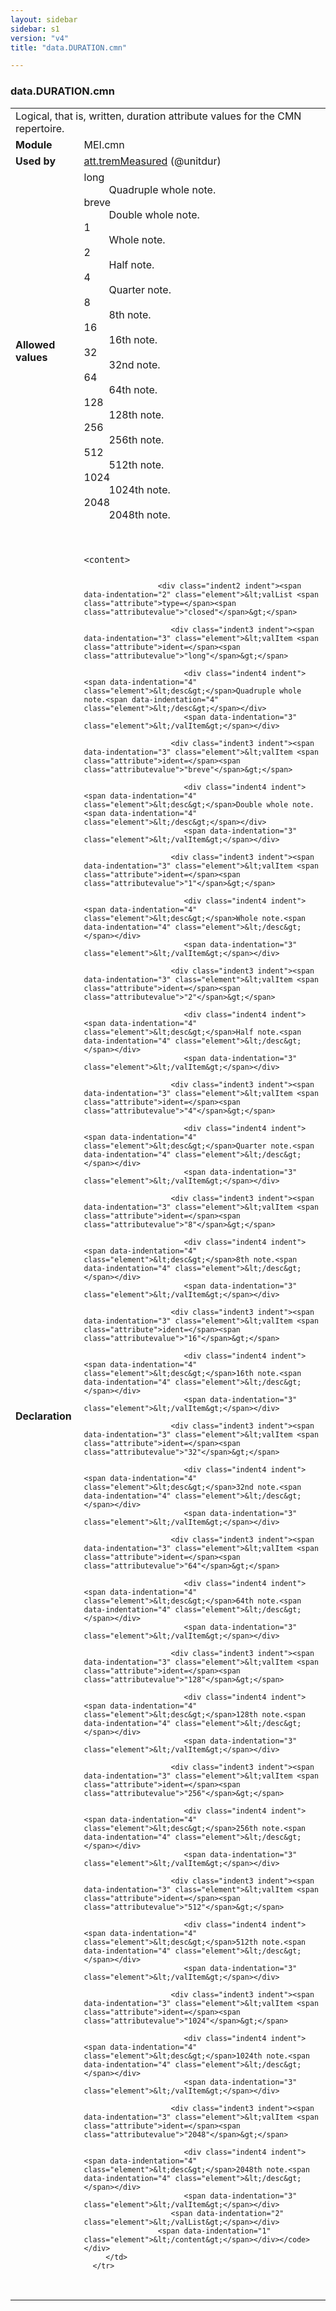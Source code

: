 ```yaml
---
layout: sidebar
sidebar: s1
version: "v4"
title: "data.DURATION.cmn"

---
```


<div class="macroSpec">
   <h3 id="data.DURATION.cmn">data.DURATION.cmn</h3>
   <table class="wovenodd">
      <tr>
         <td colspan="2" class="wovenodd-col2">Logical, that is, written, duration attribute values for the CMN repertoire.</td>
      </tr>
      <tr>
         <td class="wovenodd-col1"><strong>Module</strong></td>
         <td class="wovenodd-col2">MEI.cmn</td>
      </tr>
      <tr>
         <td class="wovenodd-col1"><strong>Used by</strong></td>
         <td class="wovenodd-col2">
            <div class="parent"><a class="link_odd_classSpec" href="{{ site.baseurl }}/{{ page.version }}/attribute-classes/att.tremMeasured.html">att.tremMeasured</a> (@unitdur)
            </div>
         </td>
      </tr>
      <tr>
         <td class="wovenodd-col1"><strong>Allowed values</strong></td>
         <td class="wovenodd-col2">
            <dl>
               <dt>long</dt>
               <dd>Quadruple whole note.</dd>
               <dt>breve</dt>
               <dd>Double whole note.</dd>
               <dt>1</dt>
               <dd>Whole note.</dd>
               <dt>2</dt>
               <dd>Half note.</dd>
               <dt>4</dt>
               <dd>Quarter note.</dd>
               <dt>8</dt>
               <dd>8th note.</dd>
               <dt>16</dt>
               <dd>16th note.</dd>
               <dt>32</dt>
               <dd>32nd note.</dd>
               <dt>64</dt>
               <dd>64th note.</dd>
               <dt>128</dt>
               <dd>128th note.</dd>
               <dt>256</dt>
               <dd>256th note.</dd>
               <dt>512</dt>
               <dd>512th note.</dd>
               <dt>1024</dt>
               <dd>1024th note.</dd>
               <dt>2048</dt>
               <dd>2048th note.</dd>
            </dl>
         </td>
      </tr>
      <tr>
         <td class="wovenodd-col1"><strong>Declaration</strong></td>
         <td class="wovenodd-col2">
            <div class="code" xml:space="preserve" data-lang="ODD"><code>
                  <div class="indent1 indent"><span data-indentation="1" class="element">&lt;content&gt;</span>
                     
                     <div class="indent2 indent"><span data-indentation="2" class="element">&lt;valList <span class="attribute">type=</span><span class="attributevalue">"closed"</span>&gt;</span>
                        
                        <div class="indent3 indent"><span data-indentation="3" class="element">&lt;valItem <span class="attribute">ident=</span><span class="attributevalue">"long"</span>&gt;</span>
                           
                           <div class="indent4 indent"><span data-indentation="4" class="element">&lt;desc&gt;</span>Quadruple whole note.<span data-indentation="4" class="element">&lt;/desc&gt;</span></div>
                           <span data-indentation="3" class="element">&lt;/valItem&gt;</span></div>
                        
                        <div class="indent3 indent"><span data-indentation="3" class="element">&lt;valItem <span class="attribute">ident=</span><span class="attributevalue">"breve"</span>&gt;</span>
                           
                           <div class="indent4 indent"><span data-indentation="4" class="element">&lt;desc&gt;</span>Double whole note.<span data-indentation="4" class="element">&lt;/desc&gt;</span></div>
                           <span data-indentation="3" class="element">&lt;/valItem&gt;</span></div>
                        
                        <div class="indent3 indent"><span data-indentation="3" class="element">&lt;valItem <span class="attribute">ident=</span><span class="attributevalue">"1"</span>&gt;</span>
                           
                           <div class="indent4 indent"><span data-indentation="4" class="element">&lt;desc&gt;</span>Whole note.<span data-indentation="4" class="element">&lt;/desc&gt;</span></div>
                           <span data-indentation="3" class="element">&lt;/valItem&gt;</span></div>
                        
                        <div class="indent3 indent"><span data-indentation="3" class="element">&lt;valItem <span class="attribute">ident=</span><span class="attributevalue">"2"</span>&gt;</span>
                           
                           <div class="indent4 indent"><span data-indentation="4" class="element">&lt;desc&gt;</span>Half note.<span data-indentation="4" class="element">&lt;/desc&gt;</span></div>
                           <span data-indentation="3" class="element">&lt;/valItem&gt;</span></div>
                        
                        <div class="indent3 indent"><span data-indentation="3" class="element">&lt;valItem <span class="attribute">ident=</span><span class="attributevalue">"4"</span>&gt;</span>
                           
                           <div class="indent4 indent"><span data-indentation="4" class="element">&lt;desc&gt;</span>Quarter note.<span data-indentation="4" class="element">&lt;/desc&gt;</span></div>
                           <span data-indentation="3" class="element">&lt;/valItem&gt;</span></div>
                        
                        <div class="indent3 indent"><span data-indentation="3" class="element">&lt;valItem <span class="attribute">ident=</span><span class="attributevalue">"8"</span>&gt;</span>
                           
                           <div class="indent4 indent"><span data-indentation="4" class="element">&lt;desc&gt;</span>8th note.<span data-indentation="4" class="element">&lt;/desc&gt;</span></div>
                           <span data-indentation="3" class="element">&lt;/valItem&gt;</span></div>
                        
                        <div class="indent3 indent"><span data-indentation="3" class="element">&lt;valItem <span class="attribute">ident=</span><span class="attributevalue">"16"</span>&gt;</span>
                           
                           <div class="indent4 indent"><span data-indentation="4" class="element">&lt;desc&gt;</span>16th note.<span data-indentation="4" class="element">&lt;/desc&gt;</span></div>
                           <span data-indentation="3" class="element">&lt;/valItem&gt;</span></div>
                        
                        <div class="indent3 indent"><span data-indentation="3" class="element">&lt;valItem <span class="attribute">ident=</span><span class="attributevalue">"32"</span>&gt;</span>
                           
                           <div class="indent4 indent"><span data-indentation="4" class="element">&lt;desc&gt;</span>32nd note.<span data-indentation="4" class="element">&lt;/desc&gt;</span></div>
                           <span data-indentation="3" class="element">&lt;/valItem&gt;</span></div>
                        
                        <div class="indent3 indent"><span data-indentation="3" class="element">&lt;valItem <span class="attribute">ident=</span><span class="attributevalue">"64"</span>&gt;</span>
                           
                           <div class="indent4 indent"><span data-indentation="4" class="element">&lt;desc&gt;</span>64th note.<span data-indentation="4" class="element">&lt;/desc&gt;</span></div>
                           <span data-indentation="3" class="element">&lt;/valItem&gt;</span></div>
                        
                        <div class="indent3 indent"><span data-indentation="3" class="element">&lt;valItem <span class="attribute">ident=</span><span class="attributevalue">"128"</span>&gt;</span>
                           
                           <div class="indent4 indent"><span data-indentation="4" class="element">&lt;desc&gt;</span>128th note.<span data-indentation="4" class="element">&lt;/desc&gt;</span></div>
                           <span data-indentation="3" class="element">&lt;/valItem&gt;</span></div>
                        
                        <div class="indent3 indent"><span data-indentation="3" class="element">&lt;valItem <span class="attribute">ident=</span><span class="attributevalue">"256"</span>&gt;</span>
                           
                           <div class="indent4 indent"><span data-indentation="4" class="element">&lt;desc&gt;</span>256th note.<span data-indentation="4" class="element">&lt;/desc&gt;</span></div>
                           <span data-indentation="3" class="element">&lt;/valItem&gt;</span></div>
                        
                        <div class="indent3 indent"><span data-indentation="3" class="element">&lt;valItem <span class="attribute">ident=</span><span class="attributevalue">"512"</span>&gt;</span>
                           
                           <div class="indent4 indent"><span data-indentation="4" class="element">&lt;desc&gt;</span>512th note.<span data-indentation="4" class="element">&lt;/desc&gt;</span></div>
                           <span data-indentation="3" class="element">&lt;/valItem&gt;</span></div>
                        
                        <div class="indent3 indent"><span data-indentation="3" class="element">&lt;valItem <span class="attribute">ident=</span><span class="attributevalue">"1024"</span>&gt;</span>
                           
                           <div class="indent4 indent"><span data-indentation="4" class="element">&lt;desc&gt;</span>1024th note.<span data-indentation="4" class="element">&lt;/desc&gt;</span></div>
                           <span data-indentation="3" class="element">&lt;/valItem&gt;</span></div>
                        
                        <div class="indent3 indent"><span data-indentation="3" class="element">&lt;valItem <span class="attribute">ident=</span><span class="attributevalue">"2048"</span>&gt;</span>
                           
                           <div class="indent4 indent"><span data-indentation="4" class="element">&lt;desc&gt;</span>2048th note.<span data-indentation="4" class="element">&lt;/desc&gt;</span></div>
                           <span data-indentation="3" class="element">&lt;/valItem&gt;</span></div>
                        <span data-indentation="2" class="element">&lt;/valList&gt;</span></div>
                     <span data-indentation="1" class="element">&lt;/content&gt;</span></div></code></div>
         </td>
      </tr>
   </table>
</div>